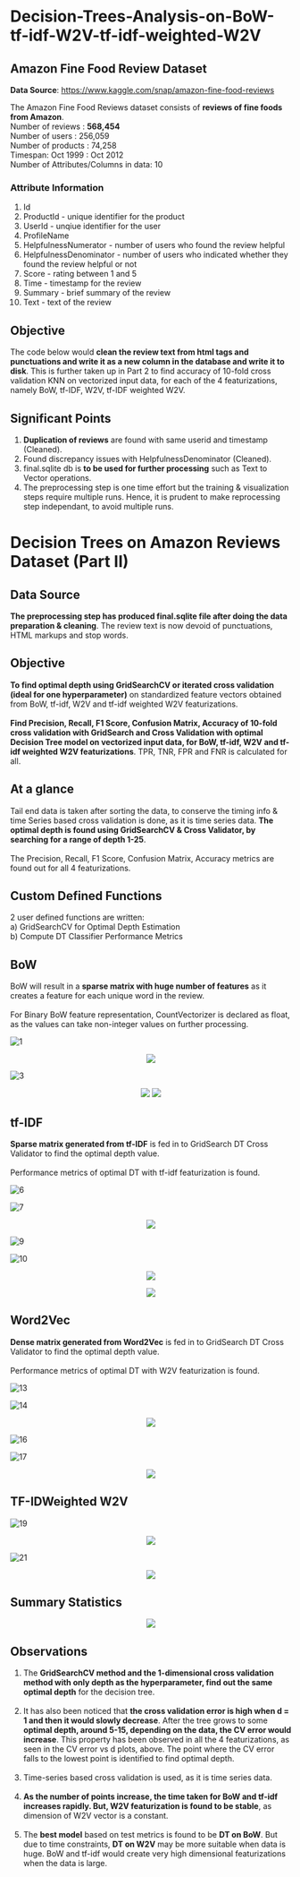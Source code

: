 # Decision-Trees-Analysis-on-BoW-tf-idf-W2V-tf-idf-weighted-W2V #


## Amazon Fine Food Review Dataset ##

**Data Source**: https://www.kaggle.com/snap/amazon-fine-food-reviews

The Amazon Fine Food Reviews dataset consists of **reviews of fine foods from Amazon**. <br/>
Number of reviews                   : **568,454**  <br/>
Number of users                     : 256,059  <br/>
Number of products                  : 74,258  <br/>
Timespan: Oct 1999                  : Oct 2012  <br/>
Number of Attributes/Columns in data: 10 <br/>

### Attribute Information ###
1. Id <br/>
2. ProductId - unique identifier for the product <br/>
3. UserId - unqiue identifier for the user <br/>
4. ProfileName <br/>
5. HelpfulnessNumerator - number of users who found the review helpful <br/>
6. HelpfulnessDenominator - number of users who indicated whether they found the review helpful or not <br/>
7. Score - rating between 1 and 5 <br/>
8. Time - timestamp for the review <br/>
9. Summary - brief summary of the review <br/>
10. Text - text of the review <br/>

## Objective ##

The code below would **clean the review text from html tags and punctuations and write it as a new column in the database and write it to disk**. This is further taken up in Part 2 to find accuracy of 10-fold cross validation KNN on vectorized input data, for each of the 4 featurizations, namely BoW, tf-IDF, W2V, tf-IDF weighted W2V.

## Significant Points ##

1. **Duplication of reviews** are found with same userid and timestamp (Cleaned).
2. Found discrepancy issues with HelpfulnessDenominator (Cleaned).
3. final.sqlite db is **to be used for further processing** such as Text to Vector operations.
4. The preprocessing step is one time effort but the training & visualization steps require multiple runs. Hence, it is prudent to make reprocessing step independant, to avoid multiple runs.

# Decision Trees on Amazon Reviews Dataset (Part II) #

## Data Source ##

**The preprocessing step has produced final.sqlite file after doing the data preparation & cleaning**. The review text is now devoid of punctuations, HTML markups and stop words.

## Objective ##

**To find optimal depth using GridSearchCV or iterated cross validation (ideal for one hyperparameter)** on standardized feature vectors obtained from BoW, tf-idf, W2V and tf-idf weighted W2V featurizations. <br/> <br/>
**Find Precision, Recall, F1 Score, Confusion Matrix, Accuracy of 10-fold cross validation with GridSearch and Cross Validation with optimal Decision Tree model on vectorized input data, for BoW, tf-idf, W2V and tf-idf weighted W2V featurizations**. TPR, TNR, FPR and FNR is calculated for all.

## At a glance ##

Tail end data is taken after sorting the data, to conserve the timing info & time Series based cross validation is done, as it is time series data. **The optimal depth is found using GridSearchCV & Cross Validator, by searching for a range of depth 1-25**.<br/><br/>
The Precision, Recall, F1 Score, Confusion Matrix, Accuracy metrics are found out for all 4 featurizations.

## Custom Defined Functions ##

2 user defined functions are written:<br/>
a) GridSearchCV for Optimal Depth Estimation<br/>
b) Compute DT Classifier Performance Metrics

## BoW ##

BoW will result in a **sparse matrix with huge number of features** as it creates a feature for each unique word in the review.<br/><br/>
For Binary BoW feature representation, CountVectorizer is declared as float, as the values can take non-integer values on further processing.

![1](https://github.com/AdroitAnandAI/Decision-Trees-Analysis-on-BoW-tf-idf-W2V-tf-idf-weighted-W2V/blob/master/images/1.PNG)

<p align="center">
    <img src="https://github.com/AdroitAnandAI/Decision-Trees-Analysis-on-BoW-tf-idf-W2V-tf-idf-weighted-W2V/blob/master/images/2.PNG)">
</p>

![3](https://github.com/AdroitAnandAI/Decision-Trees-Analysis-on-BoW-tf-idf-W2V-tf-idf-weighted-W2V/blob/master/images/3.PNG)

<p align="center">
    <img src="https://github.com/AdroitAnandAI/Decision-Trees-Analysis-on-BoW-tf-idf-W2V-tf-idf-weighted-W2V/blob/master/images/4.PNG)

<p align="center">
    <img src="https://github.com/AdroitAnandAI/Decision-Trees-Analysis-on-BoW-tf-idf-W2V-tf-idf-weighted-W2V/blob/master/images/5.PNG">
</p>

## tf-IDF ##

**Sparse matrix generated from tf-IDF** is fed in to GridSearch DT Cross Validator to find the optimal depth value.  <br/><br/>
Performance metrics of optimal DT with tf-idf featurization is found.

![6](https://github.com/AdroitAnandAI/Decision-Trees-Analysis-on-BoW-tf-idf-W2V-tf-idf-weighted-W2V/blob/master/images/6.PNG)

![7](https://github.com/AdroitAnandAI/Decision-Trees-Analysis-on-BoW-tf-idf-W2V-tf-idf-weighted-W2V/blob/master/images/7.PNG)

<p align="center">
    <img src="https://github.com/AdroitAnandAI/Decision-Trees-Analysis-on-BoW-tf-idf-W2V-tf-idf-weighted-W2V/blob/master/images/8.PNG">
</p>

![9](https://github.com/AdroitAnandAI/Decision-Trees-Analysis-on-BoW-tf-idf-W2V-tf-idf-weighted-W2V/blob/master/images/9.PNG)

![10](https://github.com/AdroitAnandAI/Decision-Trees-Analysis-on-BoW-tf-idf-W2V-tf-idf-weighted-W2V/blob/master/images/10.PNG)

<p align="center">
    <img src="https://github.com/AdroitAnandAI/Decision-Trees-Analysis-on-BoW-tf-idf-W2V-tf-idf-weighted-W2V/blob/master/images/11.PNG">
</p>

<p align="center">
    <img src="https://github.com/AdroitAnandAI/Decision-Trees-Analysis-on-BoW-tf-idf-W2V-tf-idf-weighted-W2V/blob/master/images/12.PNG">
</p>

## Word2Vec ##

**Dense matrix generated from Word2Vec** is fed in to GridSearch DT Cross Validator to find the optimal depth value.  <br/><br/>
Performance metrics of optimal DT with W2V featurization is found.

![13](https://github.com/AdroitAnandAI/Decision-Trees-Analysis-on-BoW-tf-idf-W2V-tf-idf-weighted-W2V/blob/master/images/13.PNG)

![14](https://github.com/AdroitAnandAI/Decision-Trees-Analysis-on-BoW-tf-idf-W2V-tf-idf-weighted-W2V/blob/master/images/14.PNG)

<p align="center">
    <img src="https://github.com/AdroitAnandAI/Decision-Trees-Analysis-on-BoW-tf-idf-W2V-tf-idf-weighted-W2V/blob/master/images/15.PNG">
</p>

![16](https://github.com/AdroitAnandAI/Decision-Trees-Analysis-on-BoW-tf-idf-W2V-tf-idf-weighted-W2V/blob/master/images/16.PNG)

![17](https://github.com/AdroitAnandAI/Decision-Trees-Analysis-on-BoW-tf-idf-W2V-tf-idf-weighted-W2V/blob/master/images/17.PNG)

<p align="center">
    <img src="https://github.com/AdroitAnandAI/Decision-Trees-Analysis-on-BoW-tf-idf-W2V-tf-idf-weighted-W2V/blob/master/images/18.PNG">
</p>

## TF-IDWeighted W2V ##

![19](https://github.com/AdroitAnandAI/Decision-Trees-Analysis-on-BoW-tf-idf-W2V-tf-idf-weighted-W2V/blob/master/images/19.PNG)

<p align="center">
    <img src="https://github.com/AdroitAnandAI/Decision-Trees-Analysis-on-BoW-tf-idf-W2V-tf-idf-weighted-W2V/blob/master/images/20.PNG">
</p>

![21](https://github.com/AdroitAnandAI/Decision-Trees-Analysis-on-BoW-tf-idf-W2V-tf-idf-weighted-W2V/blob/master/images/21.PNG)

<p align="center">
    <img src="https://github.com/AdroitAnandAI/Decision-Trees-Analysis-on-BoW-tf-idf-W2V-tf-idf-weighted-W2V/blob/master/images/22.PNG">
</p>

## Summary Statistics ##

<p align="center">
    <img src="https://github.com/AdroitAnandAI/Decision-Trees-Analysis-on-BoW-tf-idf-W2V-tf-idf-weighted-W2V/blob/master/images/23.PNG">
</p>

## Observations ##

1. The **GridSearchCV method and the 1-dimensional cross validation method with only depth as the hyperparameter, find out the same optimal depth** for the decision tree. <br/><br/>
2. It has also been noticed that **the cross validation error is high when d = 1 and then it would slowly decrease**. After the tree grows to some **optimal depth, around 5-15, depending on the data, the CV error would increase**. This property has been observed in all the 4 featurizations, as seen in the CV error vs d plots, above. The point where the CV error falls to the lowest point is identified to find optimal depth. <br/><br/>
3. Time-series based cross validation is used, as it is time series data. <br/><br/>
4. **As the number of points increase, the time taken for BoW and tf-idf increases rapidly. But, W2V featurization is found to be stable**, as dimension of W2V vector is a constant. <br/><br/>
5. The **best model** based on test metrics is found to be **DT on BoW**. But due to time constraints, **DT on W2V** may be more suitable when data is huge. BoW and tf-idf would create very high dimensional featurizations when the data is large. <br/>











